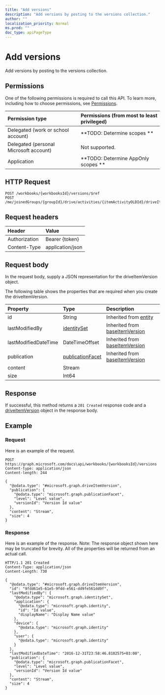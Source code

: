 ```yaml
---
title: "Add versions"
description: "Add versions by posting to the versions collection."
author: ""
localization_priority: Normal
ms.prod: ""
doc_type: apiPageType
---
```


# Add versions

Add versions by posting to the versions collection.

## Permissions
One of the following permissions is required to call this API. To learn more, including how to choose permissions, see [Permissions](/concepts/permissions-reference.md).

|Permission type|Permissions (from most to least privileged)|
|:---|:---|
|Delegated (work or school account)|**TODO: Determine scopes **|
|Delegated (personal Microsoft account)|Not supported.|
|Application|**TODO: Determine AppOnly scopes **|

## HTTP Request
<!-- {
  "blockType": "ignored"
}
-->
``` http
POST /workbooks/{workbooksId}/versions/$ref
POST /me/joinedGroups/{groupId}/drive/activities/{itemActivityOLDId}/driveItem/versions/$ref
```

## Request headers
|Header|Value|
|:---|:---|
|Authorization|Bearer {token}|
|Content-Type|application/json|

## Request body
In the request body, supply a JSON representation for the driveItemVersion object.

The following table shows the properties that are required when you create the driveItemVersion.

|Property|Type|Description|
|:---|:---|:---|
|id|String| Inherited from [entity](../resources/entity.md)|
|lastModifiedBy|[identitySet](../resources/identitySet.md)| Inherited from [baseItemVersion](../resources/baseItemVersion.md)|
|lastModifiedDateTime|DateTimeOffset| Inherited from [baseItemVersion](../resources/baseItemVersion.md)|
|publication|[publicationFacet](../resources/publicationFacet.md)| Inherited from [baseItemVersion](../resources/baseItemVersion.md)|
|content|Stream||
|size|Int64||



## Response
If successful, this method returns a `201 Created` response code and a [driveItemVersion](../resources/driveitemversion.md) object in the response body.

## Example

### Request
Here is an example of the request.
<!-- {
  "blockType": "request",
  "name": "create_driveitemversion_from_"
}
-->
``` http
POST https://graph.microsoft.com/docs\api/workbooks/{workbooksId}/versions
Content-type: application/json
Content-length: 244

{
  "@odata.type": "#microsoft.graph.driveItemVersion",
  "publication": {
    "@odata.type": "microsoft.graph.publicationFacet",
    "level": "Level value",
    "versionId": "Version Id value"
  },
  "content": "Stream",
  "size": 4
}
```

### Response
Here is an example of the response. Note: The response object shown here may be truncated for brevity. All of the properties will be returned from an actual call.
<!-- {
  "blockType": "response",
  "truncated": true,
  "@odata.type": "microsoft.graph.driveitemversion"
}
-->
``` http
HTTP/1.1 201 Created
Content-Type: application/json
Content-Length: 730

{
  "@odata.type": "#microsoft.graph.driveItemVersion",
  "id": "9fdd61e5-61e5-9fdd-e561-dd9fe561dd9f",
  "lastModifiedBy": {
    "@odata.type": "microsoft.graph.identitySet",
    "application": {
      "@odata.type": "microsoft.graph.identity",
      "id": "Id value",
      "displayName": "Display Name value"
    },
    "device": {
      "@odata.type": "microsoft.graph.identity"
    },
    "user": {
      "@odata.type": "microsoft.graph.identity"
    }
  },
  "lastModifiedDateTime": "2016-12-31T23:58:46.8102575+03:00",
  "publication": {
    "@odata.type": "microsoft.graph.publicationFacet",
    "level": "Level value",
    "versionId": "Version Id value"
  },
  "content": "Stream",
  "size": 4
}
```

